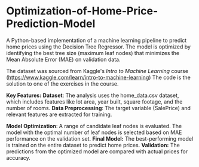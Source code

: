 # Optimization-of-Home-Price-Prediction-Model
A Python-based implementation of a machine learning pipeline to predict home prices using the Decision Tree Regressor. The model is optimized by identifying the best tree size (maximum leaf nodes) that minimizes the Mean Absolute Error (MAE) on validation data.

The dataset was sourced from Kaggle's _Intro to Machine Learning_ course (https://www.kaggle.com/learn/intro-to-machine-learning)
The code is the solution to one of the exercises in the course.

**Key Features:**
**Dataset**: The analysis uses the home_data.csv dataset, which includes features like lot area, year built, square footage, and the number of rooms.
**Data Preprocessing**: The target variable (SalePrice) and relevant features are extracted for training.

**Model Optimization**:
A range of candidate leaf nodes is evaluated.
The model with the optimal number of leaf nodes is selected based on MAE performance on the validation set.
**Final Model:** The best-performing model is trained on the entire dataset to predict home prices.
**Validation:** The predictions from the optimized model are compared with actual prices for accuracy.
